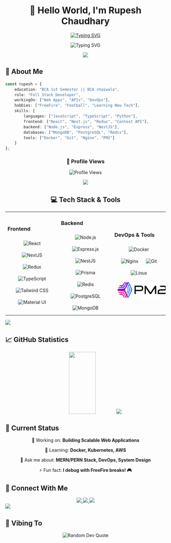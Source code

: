 <div align="center">
  
# 👋 Hello World, I'm Rupesh Chaudhary

[![Typing SVG](https://readme-typing-svg.herokuapp.com?font=Fira+Code&weight=600&size=28&pause=1000&color=F7628E&center=true&vCenter=true&width=600&height=100&lines=19+y%2Fo+Full+Stack+Developer+%F0%9F%91%A8%E2%80%8D%F0%9F%92%BB;MERN+%26+PERN+Stack+Enthusiast+%F0%9F%9A%80;DevOps+Explorer+%F0%9F%91%A8%E2%80%8D%F0%9F%92%BB;Building+Digital+Solutions+%F0%9F%8C%9F)](https://git.io/typing-svg)

<p align="center">
    <img src="https://readme-typing-svg.herokuapp.com?font=Fira+Code&duration=2000&pause=1000&center=true&vCenter=true&width=435&lines=Building+the+future%2C+one+line+at+a+time;Passionate+about+clean+code;Always+learning%2C+always+growing" alt="Typing SVG" />
</p>

<img src="https://user-images.githubusercontent.com/73097560/115834477-dbab4500-a447-11eb-908a-139a6edaec5c.gif">
</div>

## 🚀 About Me
```typescript
const rupesh = {
    education: "BCA 1st Semester || BCA chaiwala",
    role: "Full Stack Developer",
    workingOn: ["Web Apps", "APIs", "DevOps"],
    hobbies: ["FreeFire", "Football", "Learning New Tech"],
    skills: {
        languages: ["JavaScript", "TypeScript", "Python"],
        frontend: ["React", "Next.js", "Redux", "Context API"],
        backend: ["Node.js", "Express", "NestJS"],
        databases: ["MongoDB", "PostgreSQL", "Redis"],
        tools: ["Docker", "Git", "Nginx", "PM2"]
    }
};
```
<div align="center">
  
### 👀 Profile Views
  
![Profile Views](https://komarev.com/ghpvc/?username=Rupe88&color=blueviolet&style=for-the-badge)

</div>

<div align="center">
<img src="https://user-images.githubusercontent.com/73097560/115834477-dbab4500-a447-11eb-908a-139a6edaec5c.gif">

## 💻 Tech Stack & Tools

<table align="center">
<tr><td align="top" width="33%">

### Frontend 
<div align="center">  
<img style="margin: 10px" src="https://profilinator.rishav.dev/skills-assets/react-original-wordmark.svg" alt="React" height="50" />
<img style="margin: 10px" src="https://profilinator.rishav.dev/skills-assets/nextjs.png" alt="NextJS" height="50" />
<img style="margin: 10px" src="https://profilinator.rishav.dev/skills-assets/redux-original.svg" alt="Redux" height="50" />
<img style="margin: 10px" src="https://profilinator.rishav.dev/skills-assets/typescript-original.svg" alt="TypeScript" height="50" />
<img style="margin: 10px" src="https://profilinator.rishav.dev/skills-assets/tailwindcss.svg" alt="Tailwind CSS" height="50" />
<img style="margin: 10px" src="https://profilinator.rishav.dev/skills-assets/mui.png" alt="Material UI" height="50" />
</div>

</td><td align="top" width="33%">

### Backend
<div align="center">  
<img style="margin: 10px" src="https://profilinator.rishav.dev/skills-assets/nodejs-original-wordmark.svg" alt="Node.js" height="50" />
<img style="margin: 10px" src="https://profilinator.rishav.dev/skills-assets/express-original-wordmark.svg" alt="Express.js" height="50" />
<img style="margin: 10px" src="https://profilinator.rishav.dev/skills-assets/nestjs.svg" alt="NestJS" height="50" />
<img style="margin: 10px" src="https://profilinator.rishav.dev/skills-assets/prisma.png" alt="Prisma" height="50" />
<img style="margin: 10px" src="https://profilinator.rishav.dev/skills-assets/redis-original-wordmark.svg" alt="Redis" height="50" />
<img style="margin: 10px" src="https://profilinator.rishav.dev/skills-assets/postgresql-original-wordmark.svg" alt="PostgreSQL" height="50" />
<img style="margin: 10px" src="https://profilinator.rishav.dev/skills-assets/mongodb-original-wordmark.svg" alt="MongoDB" height="50" />
</div>

</td><td align="top" width="33%">

### DevOps & Tools
<div align="center">  
<img style="margin: 10px" src="https://profilinator.rishav.dev/skills-assets/docker-original-wordmark.svg" alt="Docker" height="50" />
<img style="margin: 10px" src="https://profilinator.rishav.dev/skills-assets/nginx-original.svg" alt="Nginx" height="50" />
<img style="margin: 10px" src="https://profilinator.rishav.dev/skills-assets/git-scm-icon.svg" alt="Git" height="50" />
<img style="margin: 10px" src="https://profilinator.rishav.dev/skills-assets/linux-original.svg" alt="Linux" height="50" />
<img style="margin: 10px" src="https://raw.githubusercontent.com/Unitech/pm2/master/pres/pm2-v4.png" alt="PM2" height="50" />
</div>
</td></tr>
</table>
</div>

<img src="https://user-images.githubusercontent.com/73097560/115834477-dbab4500-a447-11eb-908a-139a6edaec5c.gif">





## 📈 GitHub Statistics

<div align="center">

  <img width="41%" height="195px" src="https://github-readme-stats.vercel.app/api/top-langs/?username=Rupe88&layout=compact&theme=radical&langs_count=10" />
  <img src="https://github-readme-streak-stats.herokuapp.com/?user=Rupe88&theme=radical&hide_border=false" width="49%" >
</div>

## 🌟 Current Status

<div align="center">
  
🔭 Working on: **Building Scalable Web Applications**

🌱 Learning: **Docker, Kubernetes, AWS**

💬 Ask me about: **MERN/PERN Stack, DevOps, System Design**

⚡ Fun fact: **I debug with FreeFire breaks! 🎮**

</div>

## 🤝 Connect With Me

<div align="center">
<a href="mailto:chyrupesh828@gmail.com">
  <img src="https://img.shields.io/badge/Gmail-D14836?style=for-the-badge&logo=gmail&logoColor=white" height="35"/>
</a>
<a href="https://www.linkedin.com/in/rupesh-chaudhary-54a519261">
  <img src="https://img.shields.io/badge/LinkedIn-0077B5?style=for-the-badge&logo=linkedin&logoColor=white" height="35"/>
</a>
<a href="https://github.com/Rupe88">
  <img src="https://img.shields.io/badge/GitHub-100000?style=for-the-badge&logo=github&logoColor=white" height="35"/>
</a>
</div>

<img src="https://user-images.githubusercontent.com/73097560/115834477-dbab4500-a447-11eb-908a-139a6edaec5c.gif">

## 🎵 Vibing To
<div align="center">
  


</div>


<div align="center">
  <img src="https://quotes-github-readme.vercel.app/api?type=horizontal&theme=radical" alt="Random Dev Quote"/>
</div>



<!--
**Rupe88/Rupe88** is a ✨ _special_ ✨ repository because its `README.md` appears on your GitHub profile.
-->
